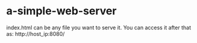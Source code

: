 # a-simple-web-server
index.html can be any file you want to serve it.
You can access it after that as: http://host_ip:8080/
